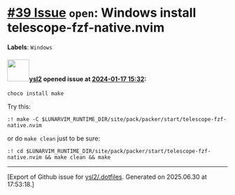 # [\#39 Issue](https://github.com/ysl2/.dotfiles/issues/39) `open`: Windows install telescope-fzf-native.nvim
**Labels**: `Windows`


#### <img src="https://avatars.githubusercontent.com/u/39717545?u=3a56d7b47e1688f70c83e440ba0835f8d24c43e3&v=4" width="50">[ysl2](https://github.com/ysl2) opened issue at [2024-01-17 15:32](https://github.com/ysl2/.dotfiles/issues/39):

```
choco install make
```

Try this:

```
:! make -C $LUNARVIM_RUNTIME_DIR/site/pack/packer/start/telescope-fzf-native.nvim
```

or do `make clean` just to be sure:

```
:! cd $LUNARVIM_RUNTIME_DIR/site/pack/packer/start/telescope-fzf-native.nvim && make clean && make
```




-------------------------------------------------------------------------------



[Export of Github issue for [ysl2/.dotfiles](https://github.com/ysl2/.dotfiles). Generated on 2025.06.30 at 17:53:18.]
